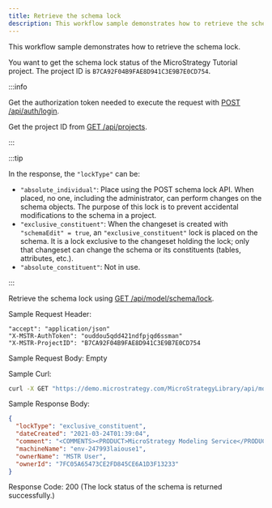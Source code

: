 ```yaml
---
title: Retrieve the schema lock
description: This workflow sample demonstrates how to retrieve the schema lock.
---
```


<Available since="2021 Update 1" />

This workflow sample demonstrates how to retrieve the schema lock.

You want to get the schema lock status of the MicroStrategy Tutorial project. The project ID is `B7CA92F04B9FAE8D941C3E9B7E0CD754`.

:::info

Get the authorization token needed to execute the request with [POST /api/auth/login](https://demo.microstrategy.com/MicroStrategyLibrary/api-docs/index.html#/Authentication/postLogin).

Get the project ID from [GET /api/projects](https://demo.microstrategy.com/MicroStrategyLibrary/api-docs/index.html#/Projects/getProjects_1).

:::

:::tip

In the response, the `"lockType"` can be:

- `"absolute_individual"`: Place using the POST schema lock API. When placed, no one, including the administrator, can perform changes on the schema objects. The purpose of this lock is to prevent accidental modifications to the schema in a project.
- `"exclusive_constituent"`: When the changeset is created with `"schemaEdit" = true`, an `"exclusive_constituent"` lock is placed on the schema. It is a lock exclusive to the changeset holding the lock; only that changeset can change the schema or its constituents (tables, attributes, etc.).
- `"absolute_constituent"`: Not in use.

:::

Retrieve the schema lock using [GET /api/model/schema/lock](https://demo.microstrategy.com/MicroStrategyLibrary/api-docs/index.html#/Schema/ms-getLock).

Sample Request Header:

```http
"accept": "application/json"
"X-MSTR-AuthToken": "ouddou5qdd421ndfpjqd6ssman"
"X-MSTR-ProjectID": "B7CA92F04B9FAE8D941C3E9B7E0CD754
```

Sample Request Body: Empty

Sample Curl:

```bash
curl -X GET "https://demo.microstrategy.com/MicroStrategyLibrary/api/model/schema/lock" -H "accept: application/json" -H "X-MSTR-AuthToken: ouddou5qdd421ndfpjqd6ssman" -H "X-MSTR-ProjectID: B7CA92F04B9FAE8D941C3E9B7E0CD754"
```

Sample Response Body:

```json
{
  "lockType": "exclusive_constituent",
  "dateCreated": "2021-03-24T01:39:04",
  "comment": "<COMMENTS><PRODUCT>MicroStrategy Modeling Service</PRODUCT><COMPONENT>MicroStrategy Modeling Service</COMPONENT><LOCKID>E723124CEE0E481FBC8AC539D89C6A67</LOCKID></COMMENTS>",
  "machineName": "env-247993laiouse1",
  "ownerName": "MSTR User",
  "ownerId": "7FC05A65473CE2FD845CE6A1D3F13233"
}
```

Response Code: 200 (The lock status of the schema is returned successfully.)
